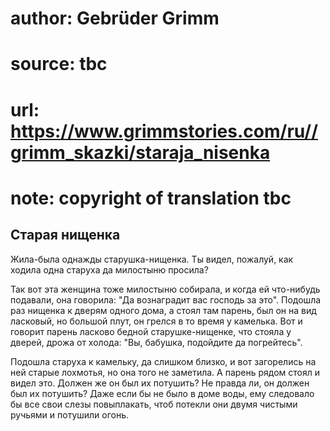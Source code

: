 # author: Gebrüder Grimm
# source: tbc
# url: https://www.grimmstories.com/ru//grimm_skazki/staraja_nisenka
# note: copyright of translation tbc

## Старая нищенка 

Жила-была однажды старушка-нищенка. Ты видел, пожалуй, как ходила одна
старуха да милостыню просила?

Так вот эта женщина тоже милостыню собирала, и когда ей что-нибудь
подавали, она говорила: "Да вознаградит вас господь за это". Подошла
раз нищенка к дверям одного дома, а стоял там парень, был он на вид
ласковый, но большой плут, он грелся в то время у камелька. Вот и
говорит парень ласково бедной старушке-нищенке, что стояла у дверей,
дрожа от холода: "Вы, бабушка, подойдите да погрейтесь".

Подошла старуха к камельку, да слишком близко, и вот загорелись на ней
старые лохмотья, но она того не заметила. А парень рядом стоял и видел
это. Должен же он был их потушить? Не правда ли, он должен был их
потушить? Даже если бы не было в доме воды, ему следовало бы все свои
слезы повыплакать, чтоб потекли они двумя чистыми ручьями и потушили
огонь.
